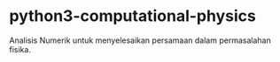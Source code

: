 # python3-computational-physics
Analisis Numerik untuk menyelesaikan persamaan dalam permasalahan fisika.
